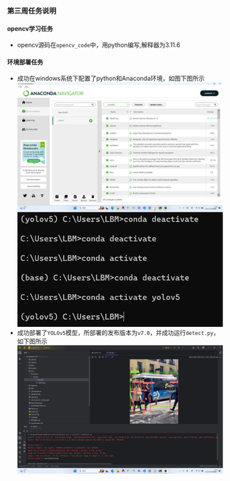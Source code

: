### 第三周任务说明
#### opencv学习任务
+ opencv源码在```opencv_code```中，用python编写,解释器为3.11.6

#### 环境部署任务
+ 成功在windows系统下配置了python和Anaconda环境，如图下图所示
![Alt text](./../../image/week_3/yolov5/image_1.png)
![Alt text](./../../image/week_3/yolov5/image_2.png)
+ 成功部署了```YOLOv5```模型，所部署的发布版本为```v7.0```，并成功运行```detect.py```，如下图所示
![Alt text](./../../image/week_3/yolov5/image_3.png)